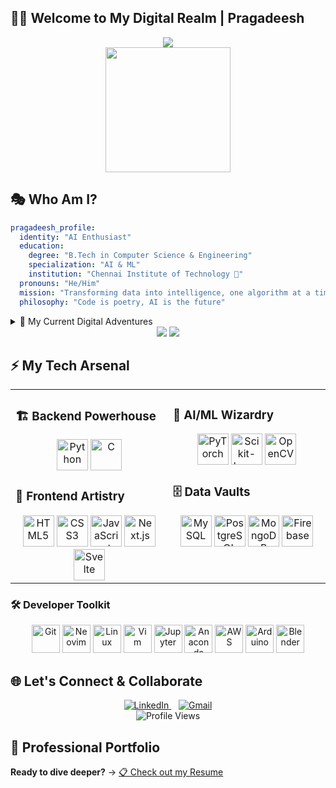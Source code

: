 ## 👨‍💻 Welcome to My Digital Realm | Pragadeesh

<div align="center">
  <img src="https://readme-typing-svg.herokuapp.com/?lines=🚀+AI+%26+ML+Innovator;🎯+Big+Data+Alchemist;⚡+Code+Craftsman;🧠+Problem+Solver;🌟+Tech+Visionary&font=Orbitron&center=true&width=450&height=60&duration=3500&pause=800&color=00D4FF" />
</div>

<div align="center">
  <img height="200" src="https://user-images.githubusercontent.com/74038190/225813708-98b745f2-7d22-48cf-9150-083f1b00d6c9.gif" />
</div>

## 🎭 Who Am I?

```yaml
pragadeesh_profile:
  identity: "AI Enthusiast"
  education: 
    degree: "B.Tech in Computer Science & Engineering"
    specialization: "AI & ML"
    institution: "Chennai Institute of Technology 🏫"
  pronouns: "He/Him"
  mission: "Transforming data into intelligence, one algorithm at a time"
  philosophy: "Code is poetry, AI is the future"
```

<details>
<summary>🎯 My Current Digital Adventures</summary>
<br>

```python
class PragadeeshV:
    def __init__(self):
        self.currently_mastering = [
            "🧠 Advanced Deep Learning Architectures",
            "🔄 MLOps & Production Pipelines", 
            "🌐 Distributed Computing Systems"
        ]
        self.building = [
            "🔬 Cutting-edge AI Research Projects",
            "🌍 Open Source ML Libraries",
            "📊 Real-time Data Processing Systems"
        ]
        self.expertise = [
            "🤖 Machine Learning & Deep Learning",
            "📈 Data Engineering & Analytics",
            "⚙️ Algorithm Design & Optimization"
        ]
        
    def get_fun_fact(self):
        return "🧩 I solve coding puzzles faster than Rubik's cubes!"
        
    def get_motto(self):
        return "Debugging the future, one neural network at a time! 🚀"
```
</details>
<div align="center" >
  <img src="https://github-readme-stats.vercel.app/api?username=vpragadeesh&show_icons=true&theme=dark&hide_border=true&count_private=true&include_all_commits=true&bg_color=000000&card_width=400" />
  <img src="https://github-readme-stats.vercel.app/api/top-langs/?username=vpragadeesh&theme=dark&hide_border=true&layout=compact&bg_color=000000&card_width=400" />
</div>

## ⚡ My Tech Arsenal

<table>
<tr><td valign="top" width="50%">

### 🏗️ Backend Powerhouse
<div align="center">
  <img src="https://cdn.jsdelivr.net/gh/devicons/devicon/icons/python/python-original.svg" height="50" title="Python" />
  
  <img src="https://cdn.jsdelivr.net/gh/devicons/devicon/icons/c/c-original.svg" height="50" title="C" />
  
</div>

### 🎨 Frontend Artistry
<div align="center">
  <img src="https://cdn.jsdelivr.net/gh/devicons/devicon/icons/html5/html5-original.svg" height="50" title="HTML5" />
  <img src="https://cdn.jsdelivr.net/gh/devicons/devicon/icons/css3/css3-original.svg" height="50" title="CSS3" />
  <img src="https://cdn.jsdelivr.net/gh/devicons/devicon/icons/javascript/javascript-original.svg" height="50" title="JavaScript" />
  <img src="https://cdn.jsdelivr.net/gh/devicons/devicon/icons/nextjs/nextjs-original.svg" height="50" title="Next.js" />
  <img src="https://cdn.jsdelivr.net/gh/devicons/devicon/icons/svelte/svelte-original.svg" height="50" title="Svelte" />
</div>

</td><td valign="top" width="50%">

### 🧠 AI/ML Wizardry
<div align="center">
  <img src="https://cdn.jsdelivr.net/gh/devicons/devicon/icons/pytorch/pytorch-original.svg" height="50" title="PyTorch" />
  <img src="https://cdn.jsdelivr.net/gh/devicons/devicon/icons/scikitlearn/scikitlearn-original.svg" height="50" title="Scikit-Learn" />
  <img src="https://cdn.jsdelivr.net/gh/devicons/devicon/icons/opencv/opencv-original.svg" height="50" title="OpenCV" />
</div>

### 🗄️ Data Vaults
<div align="center">
  <img src="https://cdn.jsdelivr.net/gh/devicons/devicon/icons/mysql/mysql-original.svg" height="50" title="MySQL" />
  <img src="https://cdn.jsdelivr.net/gh/devicons/devicon/icons/postgresql/postgresql-original.svg" height="50" title="PostgreSQL" />
  <img src="https://cdn.jsdelivr.net/gh/devicons/devicon/icons/mongodb/mongodb-original.svg" height="50" title="MongoDB" />
  <img src="https://cdn.jsdelivr.net/gh/devicons/devicon/icons/firebase/firebase-plain.svg" height="50" title="Firebase" />
</div>

</td></tr>
</table>

### 🛠️ Developer Toolkit
<div align="center">
  <img src="https://cdn.jsdelivr.net/gh/devicons/devicon/icons/git/git-original.svg" height="45" title="Git" />
  <img src="https://cdn.jsdelivr.net/gh/devicons/devicon/icons/neovim/neovim-original.svg" height="45" title="Neovim" />
  <img src="https://cdn.jsdelivr.net/gh/devicons/devicon/icons/linux/linux-original.svg" height="45" title="Linux" />
  <img src="https://cdn.jsdelivr.net/gh/devicons/devicon/icons/vim/vim-original.svg" height="45" title="Vim" />
  <img src="https://cdn.jsdelivr.net/gh/devicons/devicon/icons/jupyter/jupyter-original.svg" height="45" title="Jupyter" />
  <img src="https://cdn.jsdelivr.net/gh/devicons/devicon/icons/anaconda/anaconda-original.svg" height="45" title="Anaconda" />
  <img src="https://cdn.jsdelivr.net/gh/devicons/devicon/icons/amazonwebservices/amazonwebservices-original-wordmark.svg" height="45" title="AWS" />
  <img src="https://cdn.jsdelivr.net/gh/devicons/devicon/icons/arduino/arduino-original.svg" height="45" title="Arduino" />
  <img src="https://cdn.jsdelivr.net/gh/devicons/devicon/icons/blender/blender-original.svg" height="45" title="Blender" />
</div>

## 🌐 Let's Connect & Collaborate

<div align="center">
  <a href="https://www.linkedin.com/in/pragadeesh-v-260539292/" target="_blank">
    <img src="https://img.shields.io/badge/LinkedIn-0077B5?style=for-the-badge&logo=linkedin&logoColor=white" alt="LinkedIn" />
  </a>
  &nbsp;&nbsp;
  <a href="mailto:pragadeeshv23@gmail.com" target="_blank">
    <img src="https://img.shields.io/badge/Gmail-D14836?style=for-the-badge&logo=gmail&logoColor=white" alt="Gmail" />
  </a>
</div>

<div align="center">
  <img src="https://komarev.com/ghpvc/?username=vpragadeesh&label=Profile%20Views&color=0e75b6&style=flat" alt="Profile Views " />
</div>

## 📄 Professional Portfolio
**Ready to dive deeper?** → [📋 Check out my Resume](https://github.com/user-attachments/files/21004794/Pragadeesh_S_Resume.pdf)